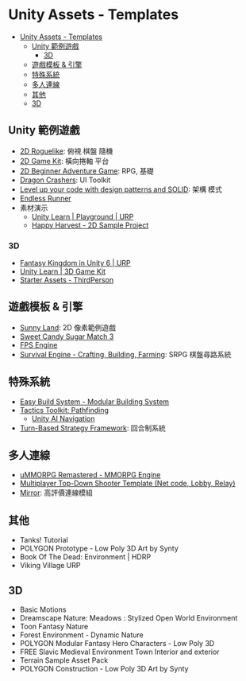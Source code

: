 # Unity Assets - Templates

<!-- TOC -->
* [Unity Assets - Templates](#unity-assets---templates)
  * [Unity 範例遊戲](#unity-範例遊戲)
    * [3D](#3d)
  * [遊戲模板 & 引擎](#遊戲模板--引擎)
  * [特殊系統](#特殊系統)
  * [多人連線](#多人連線)
  * [其他](#其他)
  * [3D](#3d-1)
<!-- TOC -->

## Unity 範例遊戲

- [2D Roguelike](tutorial-projects/2d-roguelike.md): 俯視 棋盤 隨機
- [2D Game Kit](tutorial-projects/2d-game-kit.md): 橫向捲軸 平台 
- [2D Beginner Adventure Game](tutorial-projects/2d-beginner-adventure-game.md): RPG, 基礎
- [Dragon Crashers](tutorial-projects/dragon-crashers.md): UI Toolkit 
- [Level up your code with design patterns and SOLID](/0-architecture-patterns/design-patterns/README.md): 架構 模式
- [Endless Runner](tutorial-projects/endless-runner.md) 
- 素材演示
  - [Unity Learn | Playground | URP](https://assetstore.unity.com/packages/templates/tutorials/unity-learn-playground-urp-109917#content)
  - [Happy Harvest - 2D Sample Project](https://assetstore.unity.com/packages/essentials/tutorial-projects/happy-harvest-2d-sample-project-259218?srsltid=AfmBOoqBW-cSzfhka79W5enzi27oCHJ9eETML9wGYjDrIpU_RwYjyldk)

### 3D

- [Fantasy Kingdom in Unity 6 | URP](https://assetstore.unity.com/packages/essentials/tutorial-projects/fantasy-kingdom-in-unity-6-urp-298128)
- [Unity Learn | 3D Game Kit](https://assetstore.unity.com/packages/templates/tutorials/unity-learn-3d-game-kit-115747#content)
- [Starter Assets - ThirdPerson](https://assetstore.unity.com/packages/essentials/starter-assets-thirdperson-updates-in-new-charactercontroller-pa-196526)

## 遊戲模板 & 引擎

- [Sunny Land](https://assetstore.unity.com/packages/2d/characters/sunny-land-103349): 2D 像素範例遊戲
- [Sweet Candy Sugar Match 3](https://assetstore.unity.com/packages/templates/systems/sweet-candy-sugar-match-3-98823#content)
- [FPS Engine](https://assetstore.unity.com/packages/templates/systems/fps-engine-218594#content)
- [Survival Engine - Crafting, Building, Farming](https://assetstore.unity.com/packages/templates/systems/survival-engine-crafting-building-farming-178160): SRPG 棋盤尋路系統

## 特殊系統

- [Easy Build System - Modular Building System](https://assetstore.unity.com/packages/templates/systems/easy-build-system-modular-building-system-45394#content)
- [Tactics Toolkit: Pathfinding](https://assetstore.unity.com/packages/templates/tutorials/tactics-toolkit-pathfinding-237954)
  - [Unity AI Navigation](https://docs.unity3d.com/Manual/com.unity.ai.navigation.html)
- [Turn-Based Strategy Framework](https://assetstore.unity.com/packages/templates/systems/turn-based-strategy-framework-50282): 回合制系統

## 多人連線

- [uMMORPG Remastered - MMORPG Engine](https://assetstore.unity.com/packages/templates/systems/ummorpg-remastered-mmorpg-engine-159401#content)
- [Multiplayer Top-Down Shooter Template (Net code, Lobby, Relay)](https://assetstore.unity.com/packages/templates/packs/multiplayer-top-down-shooter-template-netcode-lobby-relay-264802)
- [Mirror](https://assetstore.unity.com/packages/tools/network/mirror-129321): 高評價連線模組

## 其他

- Tanks! Tutorial
- POLYGON Prototype - Low Poly 3D Art by Synty
- Book Of The Dead: Environment | HDRP
- Viking Village URP

## 3D

- Basic Motions
- Dreamscape Nature: Meadows : Stylized Open World Environment
- Toon Fantasy Nature
- Forest Environment - Dynamic Nature
- POLYGON Modular Fantasy Hero Characters - Low Poly 3D
- FREE Slavic Medieval Environment Town Interior and exterior
- Terrain Sample Asset Pack
- POLYGON Construction - Low Poly 3D Art by Synty

